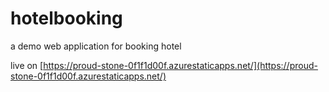 # hotelbooking
a demo web application for booking hotel

live on [https://proud-stone-0f1f1d00f.azurestaticapps.net/](https://proud-stone-0f1f1d00f.azurestaticapps.net/)
